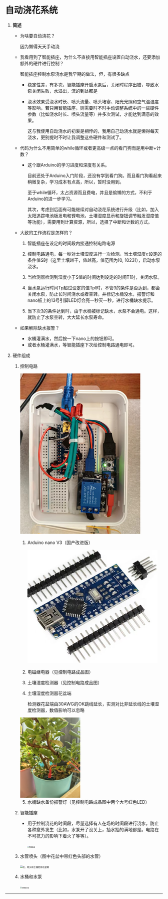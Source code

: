 # 自动浇花系统

1. **简述**

   - 为啥要自动浇花？

     因为懒得天天手动浇

     
   
   - 我看用到了智能插座，为什么不直接用智能插座设置自动浇水，还要添加额外的硬件进行控制？
   
     智能插座控制水泵浇水是我早期的做法，但，有很多缺点
   
     - 稳定性差，有多次，智能插座开启水泵后，关闭时程序出错，导致水泵关闭失败，水溢出，流的到处都是
   
     - 浇水效果受浇水时长、喷头流量、喷头堵塞、阳光光照和空气温湿度等影响，若只用智能插座，则需要时不时手动调整系统中的一些硬件参数（比如浇水时长、喷头流量等）并多次测试，才能达到满意的效果。
   
       这与我使用自动浇水的初衷是相悖的，我用自己动浇水就是懒得每天浇水，更别提时不时让我调整这些硬件和测试了。
   
       
   
   - 代码为什么不用简单的while循环或者更高级一点的看门狗而是用中断+计数？
   
     - 这个跟Arduino的学习进度和深度有关系。
   
       目前还处于Arduino入门阶段，还没有学到看门狗。而且看门狗看起来稍微复杂，学习成本有点高，所以，暂时没用到。
   
       至于while循环，太占资源而且费电，并且是偷懒的方式，不利于Arduino的进一步学习。
   
       其次，考虑到后面有可能继续对自动浇花系统进行升级（比如，加入太阳追踪电池板发电和锂电池，土壤湿度显示和旋钮调节触发湿度值等功能），需要用到计算资源，所以，选择了中断和计数的方式。
   
       
   
   - 大致的工作流程是怎样的？
   
     1. 智能插座在设定的时间段内接通控制电路电源
   
     2. 控制电路通电，每一秒对土壤湿度进行一次检测。当土壤湿度≥设定的条件值S时（这里土壤越干，值越高，值范围为[0, 1023]），启动水泵浇水。
   
     3. 当检测器检测到湿度小于S值的时间达到设定的时间T1时，关闭水泵。
   
     4. 当水泵运行时间Tp超过设定的值Tpl时，不管3的条件是否达到，都会关闭水泵，防止长时间浇水或者空转。并标记水桶没水，报警灯和nano板上的13号引脚LED灯会亮一秒灭一秒，进行水桶缺水提示。
   
     5. 当下次3的条件达到时，由于水桶被标记缺水，水泵不会通电。这样，就防止了水泵空转，大大延长水泵寿命。
   
        
   
   - 如果解除缺水报警？
   
     - 水桶灌满水，然后按一下nano上的按钮即可。
     - 或者水桶灌满水，等智能插座下次给控制电路通电即可。

2. 硬件组成

   1. 控制电路

      ​	<img src="assets/waterflower.jpg" alt="waterflower" style="zoom:50%;" />

      1. Arduino nano V3（国产改进版）

         <img src="assets/开发板.jpg" alt="开发板" style="zoom:50%;" />

      2. 电磁继电器（见控制电路成品图）

      3. 土壤湿度检测器（见控制电路成品图）

      4. 土壤湿度检测器花盆端

         检测器花盆端由30AWG的OK跳线延长，实测对比非延长线的土壤湿度检测器，数值影响可以忽略

      <img src="assets/土壤湿度检测入土端.jpg" alt="土壤湿度检测入土端" style="zoom: 25%;" />

      5. 水桶缺水备份报警灯（见控制电路成品图中两个大号红色LED）

   2. 智能插座

      - 用于控制浇花的时间段，尽量选择有人在场的时间段进行浇水，防止各种意外发生（比如，水泵开了没关上，抽水抽的满地都是。电路在不可抗力的影响下着火了等等）。

        <img src="assets/智能插座.jpg" alt="智能插座" style="zoom:33%;" />

   3. 水管喷头（图中花盆中带红色头部的水管）

      <img src="assets/花、喷头和土壤检测花盆端.jpg" alt="花、喷头和土壤检测花盆端" style="zoom:50%;" />

   4. 水桶和水泵

      <img src="assets/水桶和水泵.jpg" alt="水桶和水泵" style="zoom:33%;" />

---

